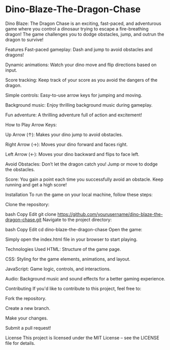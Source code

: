 # Dino-Blaze-The-Dragon-Chase
Dino Blaze: The Dragon Chase is an exciting, fast-paced, and adventurous game where you control a dinosaur trying to escape a fire-breathing dragon! The game challenges you to dodge obstacles, jump, and outrun the dragon to survive!

Features
Fast-paced gameplay: Dash and jump to avoid obstacles and dragons!

Dynamic animations: Watch your dino move and flip directions based on input.

Score tracking: Keep track of your score as you avoid the dangers of the dragon.

Simple controls: Easy-to-use arrow keys for jumping and moving.

Background music: Enjoy thrilling background music during gameplay.

Fun adventure: A thrilling adventure full of action and excitement!

How to Play
Arrow Keys:

Up Arrow (↑): Makes your dino jump to avoid obstacles.

Right Arrow (→): Moves your dino forward and faces right.

Left Arrow (←): Moves your dino backward and flips to face left.

Avoid Obstacles: Don’t let the dragon catch you! Jump or move to dodge the obstacles.

Score: You gain a point each time you successfully avoid an obstacle. Keep running and get a high score!

Installation
To run the game on your local machine, follow these steps:

Clone the repository:

bash
Copy
Edit
git clone https://github.com/yourusername/dino-blaze-the-dragon-chase.git
Navigate to the project directory:

bash
Copy
Edit
cd dino-blaze-the-dragon-chase
Open the game:

Simply open the index.html file in your browser to start playing.

Technologies Used
HTML: Structure of the game page.

CSS: Styling for the game elements, animations, and layout.

JavaScript: Game logic, controls, and interactions.

Audio: Background music and sound effects for a better gaming experience.

Contributing
If you'd like to contribute to this project, feel free to:

Fork the repository.

Create a new branch.

Make your changes.

Submit a pull request!

License
This project is licensed under the MIT License – see the LICENSE file for details.
